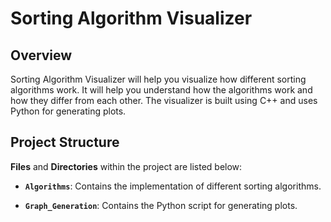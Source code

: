 <h1>Sorting Algorithm Visualizer</h1>

<h2>Overview</h2>

Sorting Algorithm Visualizer will help you visualize how different sorting algorithms work. It will help you understand how the algorithms work and how they differ from each other. The visualizer is built using C++ and uses Python for generating plots.

<h2>Project Structure</h2>

**Files** and **Directories** within the project are listed below:

- **`Algorithms`**: Contains the implementation of different sorting algorithms.

- **`Graph_Generation`**: Contains the Python script for generating plots.


